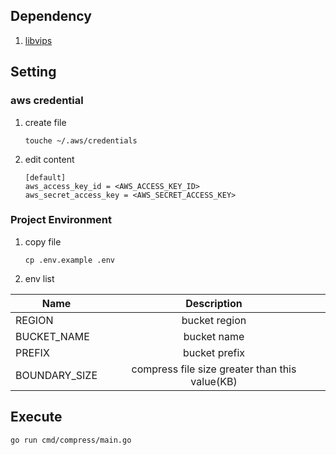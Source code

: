## Dependency

1. [libvips](https://www.libvips.org/)

## Setting

### aws credential
1. create file 
    ```
    touche ~/.aws/credentials
    ```

2.  edit content

    ```
    [default]
    aws_access_key_id = <AWS_ACCESS_KEY_ID>
    aws_secret_access_key = <AWS_SECRET_ACCESS_KEY>
    ```
### Project Environment
1. copy file 

    ```
    cp .env.example .env
    ```

2. env list

Name          | Description  
--------------|:-----:
REGION        | bucket region
BUCKET_NAME   | bucket name
PREFIX        | bucket prefix
BOUNDARY_SIZE | compress file size greater than this value(KB) 


## Execute

```
go run cmd/compress/main.go
```